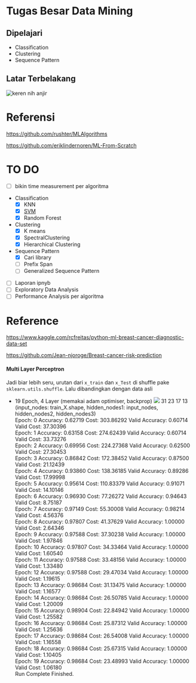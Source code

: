 # Tugas Besar Data Mining 
## Dipelajari
- Classification 
- Clustering 
- Sequence Pattern 
## Latar Terbelakang
![keren nih anjir](https://github.com/rasbt/pattern_classification/raw/master/Images/logo.png)

# Referensi 
https://github.com/rushter/MLAlgorithms

https://github.com/eriklindernoren/ML-From-Scratch

# TO DO 
- [ ] bikin time measurement per algoritma
- Classification 
    - [x] KNN
    - [x] [SVM](https://github.com/nalamidi/Breast-Cancer-Classification-with-Support-Vector-Machine/blob/master/Breast%20Cancer%20Classification.ipynb)
    - [x] Random Forest
- Clustering 
    - [x] K means
    - [x] SpectralClustering
    - [x] Hierarchical Clustering
- Sequence Pattern
    - [x] Cari library
    - [ ] Prefix Span 
    - [ ] Generalized Sequence Pattern 
- [ ] Laporan ipnyb
- [ ] Exploratory Data Analysis
- [ ] Performance Analysis per algoritma

# Reference 
https://www.kaggle.com/rcfreitas/python-ml-breast-cancer-diagnostic-data-set


https://github.com/Jean-njoroge/Breast-cancer-risk-prediction

#### Multi Layer Perceptron 
Jadi biar lebih seru, urutan dari `x_train` dan `x_Test` di shuffle pake `sklearn.utils.shuffle`. Lalu dibandingkan dengan data asli
- 19 Epoch, 4 Layer (memakai adam optimiser, backprop)
![](https://i.imgur.com/segumWO.png)
31 23 17 13 (input_nodes: train_X.shape, hidden_nodes1: input_nodes, hidden_nodes2, hidden_nodes3)    
Epoch:  0   Accuracy:  0.62719   Cost:  303.86292   Valid Accuracy:  0.60714   Valid Cost:  37.30396   
Epoch:  1   Accuracy:  0.63158   Cost:  274.62439   Valid Accuracy:  0.60714   Valid Cost:  33.73276   
Epoch:  2   Accuracy:  0.69956   Cost:  224.27368   Valid Accuracy:  0.62500   Valid Cost:  27.30453   
Epoch:  3   Accuracy:  0.86842   Cost:  172.38452   Valid Accuracy:  0.87500   Valid Cost:  21.12439   
Epoch:  4   Accuracy:  0.93860   Cost:  138.36185   Valid Accuracy:  0.89286   Valid Cost:  17.99998   
Epoch:  5   Accuracy:  0.95614   Cost:  110.83379   Valid Accuracy:  0.91071   Valid Cost:  14.10146   
Epoch:  6   Accuracy:  0.96930   Cost:  77.26272   Valid Accuracy:  0.94643   Valid Cost:  8.75187   
Epoch:  7   Accuracy:  0.97149   Cost:  55.30008   Valid Accuracy:  0.98214   Valid Cost:  4.56376   
Epoch:  8   Accuracy:  0.97807   Cost:  41.37629   Valid Accuracy:  1.00000   Valid Cost:  2.64346   
Epoch:  9   Accuracy:  0.97588   Cost:  37.30238   Valid Accuracy:  1.00000   Valid Cost:  1.97846   
Epoch:  10   Accuracy:  0.97807   Cost:  34.33464   Valid Accuracy:  1.00000   Valid Cost:  1.60540   
Epoch:  11   Accuracy:  0.97588   Cost:  33.48156   Valid Accuracy:  1.00000   Valid Cost:  1.33480   
Epoch:  12   Accuracy:  0.97588   Cost:  29.47034   Valid Accuracy:  1.00000   Valid Cost:  1.19615   
Epoch:  13   Accuracy:  0.98684   Cost:  31.13475   Valid Accuracy:  1.00000   Valid Cost:  1.16577   
Epoch:  14   Accuracy:  0.98684   Cost:  26.50785   Valid Accuracy:  1.00000   Valid Cost:  1.20009   
Epoch:  15   Accuracy:  0.98904   Cost:  22.84942   Valid Accuracy:  1.00000   Valid Cost:  1.25582   
Epoch:  16   Accuracy:  0.98684   Cost:  25.87312   Valid Accuracy:  1.00000   Valid Cost:  1.25636   
Epoch:  17   Accuracy:  0.98684   Cost:  26.54008   Valid Accuracy:  1.00000   Valid Cost:  1.16558   
Epoch:  18   Accuracy:  0.98684   Cost:  25.67315   Valid Accuracy:  1.00000   Valid Cost:  1.10405   
Epoch:  19   Accuracy:  0.98684   Cost:  23.48993   Valid Accuracy:  1.00000   Valid Cost:  1.06180   
Run Complete Finished.
